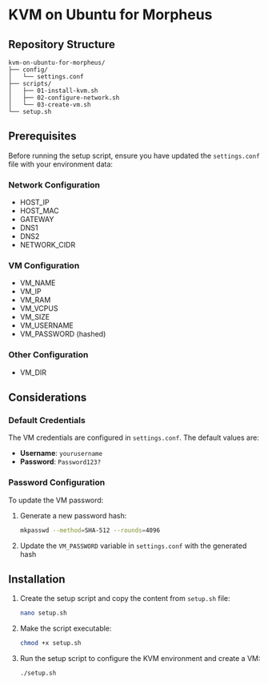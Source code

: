 # KVM on Ubuntu for Morpheus

## Repository Structure

```
kvm-on-ubuntu-for-morpheus/
├── config/
│   └── settings.conf
├── scripts/
│   ├── 01-install-kvm.sh
│   ├── 02-configure-network.sh
│   └── 03-create-vm.sh
└── setup.sh
```

## Prerequisites

Before running the setup script, ensure you have updated the `settings.conf` file with your environment data:

### Network Configuration

- HOST_IP
- HOST_MAC
- GATEWAY
- DNS1
- DNS2
- NETWORK_CIDR

### VM Configuration

- VM_NAME
- VM_IP
- VM_RAM
- VM_VCPUS
- VM_SIZE
- VM_USERNAME
- VM_PASSWORD (hashed)

### Other Configuration

- VM_DIR

## Considerations

### Default Credentials

The VM credentials are configured in `settings.conf`. The default values are:

- **Username**: `yourusername`
- **Password**: `Password123?`

### Password Configuration

To update the VM password:

1. Generate a new password hash:
   ```bash
   mkpasswd --method=SHA-512 --rounds=4096
   ```
2. Update the `VM_PASSWORD` variable in `settings.conf` with the generated hash

## Installation

1. Create the setup script and copy the content from `setup.sh` file:

   ```bash
   nano setup.sh
   ```
2. Make the script executable:

   ```bash
   chmod +x setup.sh
   ```
3. Run the setup script to configure the KVM environment and create a VM:

   ```bash
   ./setup.sh
   ```
